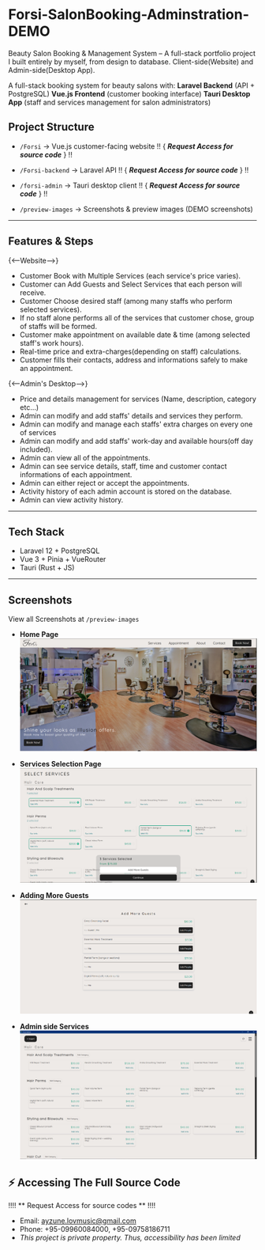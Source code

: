 # Forsi-SalonBooking-Adminstration-DEMO

Beauty Salon Booking & Management System – A full-stack portfolio project I built entirely by myself, from design to database.
Client-side(Website) and Admin-side(Desktop App).



A full-stack booking system for beauty salons with:
 **Laravel Backend** (API + PostgreSQL)
 **Vue.js Frontend** (customer booking interface)
 **Tauri Desktop App** (staff and services management for salon administrators)

## Project Structure ##
- `/Forsi` → Vue.js customer-facing website  !! { ***Request Access for source code*** } !!
- `/Forsi-backend` → Laravel API  !! { ***Request Access for source code*** } !!
- `/forsi-admin` → Tauri desktop client  !! { ***Request Access for source code*** } !!

- `/preview-images` → Screenshots & preview images (DEMO screenshots)

---

## Features & Steps ##

 {<--Website-->}
  - Customer Book with Multiple Services (each service's price varies).
  - Customer can Add Guests and Select Services that each person will receive.
  - Customer Choose desired staff (among many staffs who perform selected services).
  - If no staff alone performs all of the services that customer chose, group of staffs will be formed.
  - Customer make appointment on available date & time (among selected staff's work hours).
  - Real-time price and extra-charges(depending on staff) calculations.
  - Customer fills their contacts, address and informations safely to make an appointment.

 {<--Admin's Desktop-->}
  - Price and details management for services (Name, description, category etc...)
  - Admin can modify and add staffs' details and services they perform.
  - Admin can modify and manage each staffs' extra charges on every one of services
  - Admin can modify and add staffs' work-day and available hours(off day included).
  - Admin can view all of the appointments.
  - Admin can see service details, staff, time and customer contact informations of each appointment.
  - Admin can either reject or accept the appointments.
  - Activity history of each admin account is stored on the database.
  - Admin can view activity history.

--------------------------------------------------------------

##  Tech Stack  ##
- Laravel 12 + PostgreSQL
- Vue 3 + Pinia + VueRouter
- Tauri (Rust + JS)

--------------------------------------------------------------
## Screenshots ##
View all Screenshots at  `/preview-images`
- **Home Page**  
   ![Home](./preview-images/Client%28Website%29/1.%20home.PNG)

- **Services Selection Page**
   ![Services](./preview-images/Client%28Website%29/3.%20ServicesSelection.PNG)

- **Adding More Guests**  
   ![Guests](./preview-images/Client%28Website%29/4.%20AddMoreGuest.PNG)

- **Admin side Services**
   ![AdminServices](./preview-images/Admin%28Desktop%29/1.%20Services&Category_Admin.PNG)

## ⚡ Accessing The Full Source Code

!!!! ** Request Access for source codes ** !!!!
 - Email: ayzune.lovmusic@gmail.com
 - Phone: +95-09960084000, +95-09758186711
 - *This project is private property. Thus, accessibility has been limited*

